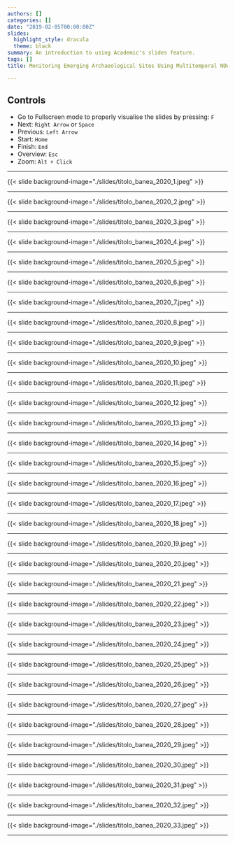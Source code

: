 ```yaml
---
authors: []
categories: []
date: "2019-02-05T00:00:00Z"
slides:
  highlight_style: dracula
  theme: black
summary: An introduction to using Academic's slides feature.
tags: []
title: Monitoring Emerging Archaeological Sites Using Multitemporal NDWI - Case Studies from Iraq.

---
```


## Controls
- Go to Fullscreen mode to properly visualise the slides by pressing: `F`
- Next: `Right Arrow` or `Space`
- Previous: `Left Arrow`
- Start: `Home`
- Finish: `End`
- Overview: `Esc`
- Zoom: `Alt + Click`

---

{{< slide background-image="./slides/titolo_banea_2020_1.jpeg" >}}

---

{{< slide background-image="./slides/titolo_banea_2020_2.jpeg" >}}

---

{{< slide background-image="./slides/titolo_banea_2020_3.jpeg" >}}

---

{{< slide background-image="./slides/titolo_banea_2020_4.jpeg" >}}

---

{{< slide background-image="./slides/titolo_banea_2020_5.jpeg" >}}

---

{{< slide background-image="./slides/titolo_banea_2020_6.jpeg" >}}

---

{{< slide background-image="./slides/titolo_banea_2020_7.jpeg" >}}

---

{{< slide background-image="./slides/titolo_banea_2020_8.jpeg" >}}

---

{{< slide background-image="./slides/titolo_banea_2020_9.jpeg" >}}

---

{{< slide background-image="./slides/titolo_banea_2020_10.jpeg" >}}

---

{{< slide background-image="./slides/titolo_banea_2020_11.jpeg" >}}

---

{{< slide background-image="./slides/titolo_banea_2020_12.jpeg" >}}

---

{{< slide background-image="./slides/titolo_banea_2020_13.jpeg" >}}

---

{{< slide background-image="./slides/titolo_banea_2020_14.jpeg" >}}

---

{{< slide background-image="./slides/titolo_banea_2020_15.jpeg" >}}

---

{{< slide background-image="./slides/titolo_banea_2020_16.jpeg" >}}

---

{{< slide background-image="./slides/titolo_banea_2020_17.jpeg" >}}

---

{{< slide background-image="./slides/titolo_banea_2020_18.jpeg" >}}

---

{{< slide background-image="./slides/titolo_banea_2020_19.jpeg" >}}

---

{{< slide background-image="./slides/titolo_banea_2020_20.jpeg" >}}

---

{{< slide background-image="./slides/titolo_banea_2020_21.jpeg" >}}

---

{{< slide background-image="./slides/titolo_banea_2020_22.jpeg" >}}

---

{{< slide background-image="./slides/titolo_banea_2020_23.jpeg" >}}

---

{{< slide background-image="./slides/titolo_banea_2020_24.jpeg" >}}

---

{{< slide background-image="./slides/titolo_banea_2020_25.jpeg" >}}

---

{{< slide background-image="./slides/titolo_banea_2020_26.jpeg" >}}

---

{{< slide background-image="./slides/titolo_banea_2020_27.jpeg" >}}

---

{{< slide background-image="./slides/titolo_banea_2020_28.jpeg" >}}

---

{{< slide background-image="./slides/titolo_banea_2020_29.jpeg" >}}

---

{{< slide background-image="./slides/titolo_banea_2020_30.jpeg" >}}

---

{{< slide background-image="./slides/titolo_banea_2020_31.jpeg" >}}

---

{{< slide background-image="./slides/titolo_banea_2020_32.jpeg" >}}

---

{{< slide background-image="./slides/titolo_banea_2020_33.jpeg" >}}

---



